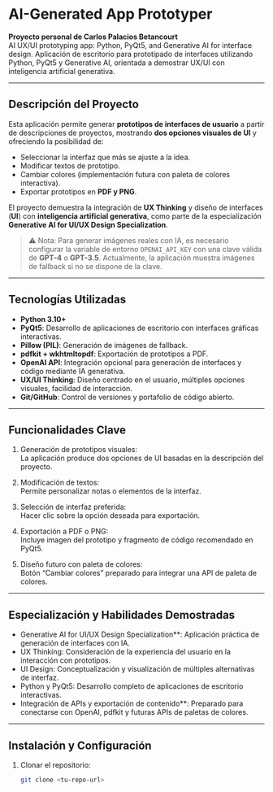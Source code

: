 # AI-Generated App Prototyper

**Proyecto personal de Carlos Palacios Betancourt**  
AI UX/UI prototyping app: Python, PyQt5, and Generative AI for interface design.
Aplicación de escritorio para prototipado de interfaces utilizando Python, PyQt5 y Generative AI, orientada a demostrar UX/UI con inteligencia artificial generativa.

---

## Descripción del Proyecto

Esta aplicación permite generar **prototipos de interfaces de usuario** a partir de descripciones de proyectos, mostrando **dos opciones visuales de UI** y ofreciendo la posibilidad de:

- Seleccionar la interfaz que más se ajuste a la idea.
- Modificar textos de prototipo.
- Cambiar colores (implementación futura con paleta de colores interactiva).
- Exportar prototipos en **PDF y PNG**.

El proyecto demuestra la integración de **UX Thinking** y diseño de interfaces (**UI**) con **inteligencia artificial generativa**, como parte de la especialización **Generative AI for UI/UX Design Specialization**.

> ⚠️ Nota: Para generar imágenes reales con IA, es necesario configurar la variable de entorno `OPENAI_API_KEY` con una clave válida de **GPT-4** o **GPT-3.5**. Actualmente, la aplicación muestra imágenes de fallback si no se dispone de la clave.

---

## Tecnologías Utilizadas

- **Python 3.10+**
- **PyQt5**: Desarrollo de aplicaciones de escritorio con interfaces gráficas interactivas.
- **Pillow (PIL)**: Generación de imágenes de fallback.
- **pdfkit + wkhtmltopdf**: Exportación de prototipos a PDF.
- **OpenAI API**: Integración opcional para generación de interfaces y código mediante IA generativa.
- **UX/UI Thinking**: Diseño centrado en el usuario, múltiples opciones visuales, facilidad de interacción.
- **Git/GitHub**: Control de versiones y portafolio de código abierto.

---

## Funcionalidades Clave

1.  Generación de prototipos visuales:  
   La aplicación produce dos opciones de UI basadas en la descripción del proyecto.

2.  Modificación de textos:  
   Permite personalizar notas o elementos de la interfaz.

3.  Selección de interfaz preferida:  
   Hacer clic sobre la opción deseada para exportación.

4.  Exportación a PDF o PNG:  
   Incluye imagen del prototipo y fragmento de código recomendado en PyQt5.

5.  Diseño futuro con paleta de colores:  
   Botón “Cambiar colores” preparado para integrar una API de paleta de colores.

---

## Especialización y Habilidades Demostradas

- Generative AI for UI/UX Design Specialization**: Aplicación práctica de generación de interfaces con IA.
- UX Thinking: Consideración de la experiencia del usuario en la interacción con prototipos.
- UI Design: Conceptualización y visualización de múltiples alternativas de interfaz.
- Python y PyQt5: Desarrollo completo de aplicaciones de escritorio interactivas.
- Integración de APIs y exportación de contenido**: Preparado para conectarse con OpenAI, pdfkit y futuras APIs de paletas de colores.

---

## Instalación y Configuración

1. Clonar el repositorio:  
   ```bash
   git clone <tu-repo-url>
